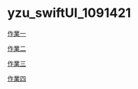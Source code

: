 # yzu_swiftUI_1091421

[作業一](https://github.com/kstoko02/1091421_swiftUI/blob/45034660a960be59f02f626b16b1f6982c14bb96/HW1.md)

[作業二](https://github.com/kstoko02/1091421_swiftUI/blob/9d256372a0f6458db70108bf4f2d3b95310bcfa7/HW2.md)

[作業三](https://github.com/kstoko02/1091421_swiftUI/blob/9d256372a0f6458db70108bf4f2d3b95310bcfa7/HW3.md)

[作業四](https://github.com/kstoko02/1091421_swiftUI/blob/1deefc9d6dfcc0dc946cb2f60b0565463ed63861/HW4.md)
